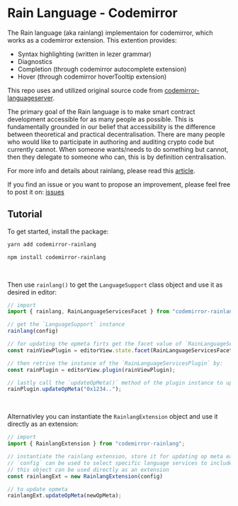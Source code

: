 # **Rain Language - Codemirror**
The Rain language (aka rainlang) implementaion for codemirror, which works as a codemirror extension.
This extention provides: 
- Syntax highlighting (written in lezer grammar)
- Diagnostics 
- Completion (through codemirror autocomplete extension)
- Hover (through codemirror hoverTooltip extension)

This repo uses and utilized original source code from [codemirror-languageserver](https://github.com/FurqanSoftware/codemirror-languageserver).

The primary goal of the Rain language is to make smart contract development accessible for as many people as possible. This is fundamentally grounded in our belief that accessibility is the difference between theoretical and practical decentralisation. There are many people who would like to participate in authoring and auditing crypto code but currently cannot. When someone wants/needs to do something but cannot, then they delegate to someone who can, this is by definition centralisation.

For more info and details about rainlang, please read this [article](https://hackmd.io/@REJeq0MuTUiqnjx9w5SsUA/HJj9s-nfi#Rainlang-has-a-spectrum-of-representations-from-concise-gtexplicit).

If you find an issue or you want to propose an improvement, please feel free to post it on: [issues](https://github.com/rainprotocol/rainlang-codemirror/issues)

## **Tutorial**
To get started, install the package:
```bash
yarn add codemirror-rainlang

npm install codemirror-rainlang
```
<br>

Then use `rainlang()` to get the `LanguageSupport` class object and use it as desired in editor:
```typescript
// import
import { rainlang, RainLanguageServicesFacet } from "codemirror-rainlang";

// get the `LanguageSupport` instance
rainlang(config)

// for updating the opmeta firts get the facet value of `RainLanguageServicesFacet` which is of type `ViewPlugin`:
const rainViewPlugin = editorView.state.facet(RainLanguageServicesFacet);

// then retrive the instance of the `RainLanguageServicesPlugin` by:
const rainPlugin = editorView.plugin(rainViewPlugin);

// lastly call the `updateOpMeta()` method of the plugin instance to update op meta:
rainPlugin.updateOpMeta("0x1234..");
```
<br>

Alternativley you can instantiate the `RainlangExtension` object and use it directly as an extension:
```typescript
// import
import { RainlangExtension } from "codemirror-rainlang";

// instantiate the rainlang extension, store it for updating op meta easily in future
// `config` can be used to select specific language services to include/exclude
// this object can be used directly as an extension
const rainlangExt = new RainlangExtension(config)

// to update opmeta
rainlangExt.updateOpMeta(newOpMeta);
```
<br>